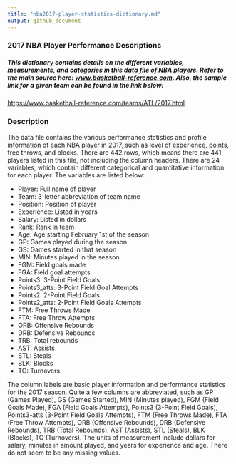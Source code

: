 ```yaml
---
title: "nba2017-player-statistics-dictionary.md"
output: github_document
---
```


### 2017 NBA Player Performance Descriptions

##### This dictionary contains details on the different variables, measurements, and categories in this data file of NBA players. Refer to the main source here: www.basketball-reference.com. Also, the sample link for a given team can be found in the link below:

https://www.basketball-reference.com/teams/ATL/2017.html

### Description
The data file contains the various performance statistics and profile information of each NBA player in 2017, such as level of experience, points, free throws, and blocks. There are 442 rows, which means there are 441 players listed in this file, not including the column headers. There are 24 variables, which contain different categorical and quantitative information for each player. The variables are listed below:

- Player: Full name of player
- Team: 3-letter abbreviation of team name
- Position: Position of player
- Experience: Listed in years
- Salary: Listed in dollars
- Rank: Rank in team
- Age: Age starting February 1st of the season
- GP: Games played during the season
- GS: Games started in that season
- MIN: Minutes played in the season
- FGM: Field goals made
- FGA: Field goal attempts
- Points3: 3-Point Field Goals
- Points3_atts: 3-Point Field Goal Attempts
- Points2: 2-Point Field Goals
- Points2_atts: 2-Point Field Goals Attempts
- FTM: Free Throws Made
- FTA: Free Throw Attempts
- ORB: Offensive Rebounds
- DRB: Defensive Rebounds
- TRB: Total rebounds
- AST: Assists
- STL: Steals
- BLK: Blocks
- TO: Turnovers

The column labels are basic player information and performance statistics for the 2017 season. Quite a few columns are abbreviated, such as GP (Games Played), GS (Games Started), MIN (Minutes played), FGM (Field Goals Made), FGA (Field Goals Attempts), Points3 (3-Point Field Goals), Points3-atts (3-Point Field Goals Attempts), FTM (Free Throws Made), FTA (Free Throw Attempts), ORB (Offensive Rebounds), DRB (Defensive Rebounds), TRB (Total Rebounds), AST (Assists), STL (Steals), BLK (Blocks), TO (Turnovers). The units of measurement include dollars for salary, minutes in amount played, and years for experience and age. There do not seem to be any missing values.

